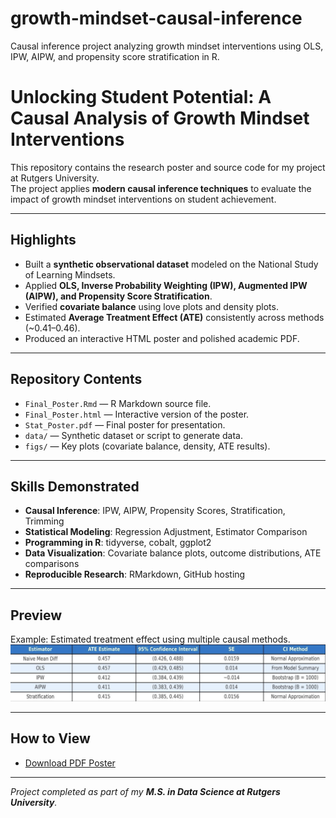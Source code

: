 # growth-mindset-causal-inference
Causal inference project analyzing growth mindset interventions using OLS, IPW, AIPW, and propensity score stratification in R.

# Unlocking Student Potential: A Causal Analysis of Growth Mindset Interventions
This repository contains the research poster and source code for my project at Rutgers University.  
The project applies **modern causal inference techniques** to evaluate the impact of growth mindset interventions on student achievement.

---

## Highlights
- Built a **synthetic observational dataset** modeled on the National Study of Learning Mindsets.
- Applied **OLS, Inverse Probability Weighting (IPW), Augmented IPW (AIPW), and Propensity Score Stratification**.
- Verified **covariate balance** using love plots and density plots.
- Estimated **Average Treatment Effect (ATE)** consistently across methods (~0.41–0.46).
- Produced an interactive HTML poster and polished academic PDF.

---

## Repository Contents
- `Final_Poster.Rmd` — R Markdown source file.  
- `Final_Poster.html` — Interactive version of the poster.  
- `Stat_Poster.pdf` — Final poster for presentation.  
- `data/` — Synthetic dataset or script to generate data.  
- `figs/` — Key plots (covariate balance, density, ATE results).

---

## Skills Demonstrated
- **Causal Inference**: IPW, AIPW, Propensity Scores, Stratification, Trimming  
- **Statistical Modeling**: Regression Adjustment, Estimator Comparison  
- **Programming in R**: tidyverse, cobalt, ggplot2  
- **Data Visualization**: Covariate balance plots, outcome distributions, ATE comparisons  
- **Reproducible Research**: RMarkdown, GitHub hosting  

---

## Preview
Example: Estimated treatment effect using multiple causal methods.  
![ATE Results](ATE_results.png)

---

## How to View 
- [Download PDF Poster](./Stat_Poster.pdf)  

---

*Project completed as part of my **M.S. in Data Science at Rutgers University**.*
